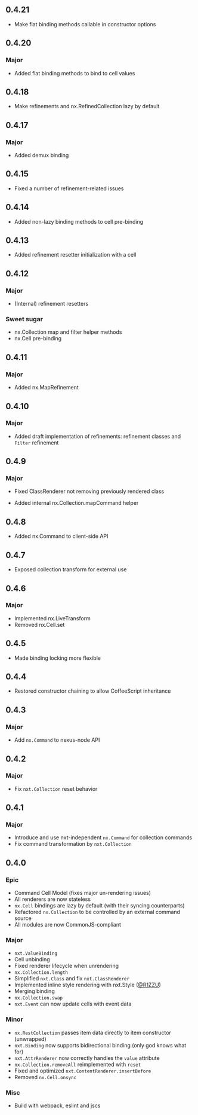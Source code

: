 ## 0.4.21
* Make flat binding methods callable in constructor options

## 0.4.20
### Major
* Added flat binding methods to bind to cell values

## 0.4.18
* Make refinements and nx.RefinedCollection lazy by default

## 0.4.17
### Major
* Added demux binding

## 0.4.15
* Fixed a number of refinement-related issues

## 0.4.14
* Added non-lazy binding methods to cell pre-binding

## 0.4.13
* Added refinement resetter initialization with a cell

## 0.4.12
### Major
* (Internal) refinement resetters

### Sweet sugar
* nx.Collection map and filter helper methods
* nx.Cell pre-binding

## 0.4.11
### Major
* Added nx.MapRefinement

## 0.4.10
### Major
* Added draft implementation of refinements:
  refinement classes and `Filter` refinement

## 0.4.9
### Major
* Fixed ClassRenderer not removing previously rendered class

* Added internal nx.Collection.mapCommand helper

## 0.4.8
* Added nx.Command to client-side API

## 0.4.7
* Exposed collection transform for external use

## 0.4.6

### Major

* Implemented nx.LiveTransform
* Removed nx.Cell.set

## 0.4.5
* Made binding locking more flexible

## 0.4.4
* Restored constructor chaining to allow CoffeeScript inheritance

## 0.4.3

### Major
* Add `nx.Command` to nexus-node API

## 0.4.2

### Major
* Fix `nxt.Collection` reset behavior

## 0.4.1

### Major
* Introduce and use nxt-independent `nx.Command` for collection commands
* Fix command transformation by `nxt.Collection`

## 0.4.0

### Epic
* Command Cell Model (fixes major un-rendering issues)
* All renderers are now stateless
* `nx.Cell` bindings are lazy by default (with their syncing counterparts)
* Refactored `nx.Collection` to be controlled by an external command source
* All modules are now CommonJS-compliant

### Major
* `nxt.ValueBinding`
* Cell unbinding
* Fixed renderer lifecycle when unrendering
* `nx.Collection.length`
* Simplified `nxt.Class` and fix `nxt.ClassRenderer`
* Implemented inline style rendering with nxt.Style ([@R1ZZU](https://github.com/R1ZZU))
* Merging binding
* `nx.Collection.swap`
* `nxt.Event` can now update cells with event data

### Minor
* `nx.RestCollection` passes item data directly to item constructor (unwrapped)
* `nxt.Binding` now supports bidirectional binding (only god knows what for)
* `nxt.AttrRenderer` now correctly handles the `value` attribute
* `nx.Collection.removeAll` reimplemented with `reset`
* Fixed and optimized `nxt.ContentRenderer.insertBefore`
* Removed `nx.Cell.onsync`

### Misc
* Build with webpack, eslint and jscs
